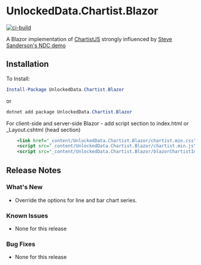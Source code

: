 # UnlockedData.Chartist.Blazor

[![ci-build](https://github.com/UnlockedData/UnlockedData.Chartist.Blazor/actions/workflows/ci-build.yml/badge.svg)](https://github.com/UnlockedData/UnlockedData.Chartist.Blazor/actions/workflows/ci-build.yml)

A Blazor implementation of [ChartistJS](https://github.com/gionkunz/chartist-js) strongly influenced by [Steve Sanderson's NDC demo](https://github.com/SteveSandersonMS/presentation-2020-01-NdcBlazorComponentLibraries) 

## Installation

To Install:

```ps1
Install-Package UnlockedData.Chartist.Blazor
```

or

```ps1
dotnet add package UnlockedData.Chartist.Blazor
```

For client-side and server-side Blazor - add script section to index.html or _Layout.cshtml (head section)

```xml
    <link href="_content/UnlockedData.Chartist.Blazor/chartist.min.css" rel="stylesheet" />
    <script src="_content/UnlockedData.Chartist.Blazor/chartist.min.js"></script>
    <script src="_content/UnlockedData.Chartist.Blazor/blazorChartistInterop.min.js"></script>
```

## Release Notes

### What's New

- Override the options for line and bar chart series. 

### Known Issues

- None for this release

### Bug Fixes

- None for this release
